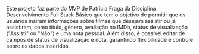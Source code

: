 Este projeto faz parte do MVP de Patricia Fraga da Disciplina Desenvolvimento Full Stack Básico
que tem o objetivo de permitir que os usuários insiram informações sobre filmes que desejam assistir ou já assistiram, como título, gênero, avaliação no IMDb, status de visualização ("Assisti" ou "Não") e uma nota pessoal. Além disso, é possível editar de campos de status de visualização e nota, garantindo flexibilidade e controle sobre os dados inseridos.
